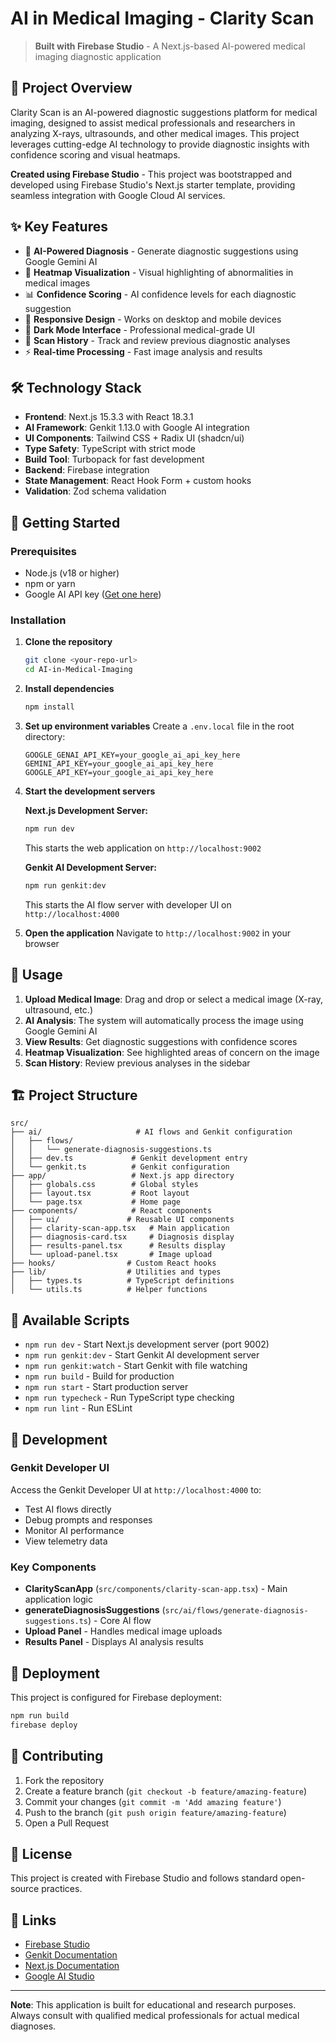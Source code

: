# AI in Medical Imaging - Clarity Scan

> **Built with Firebase Studio** - A Next.js-based AI-powered medical imaging diagnostic application

## 🏥 Project Overview

Clarity Scan is an AI-powered diagnostic suggestions platform for medical imaging, designed to assist medical professionals and researchers in analyzing X-rays, ultrasounds, and other medical images. This project leverages cutting-edge AI technology to provide diagnostic insights with confidence scoring and visual heatmaps.

**Created using Firebase Studio** - This project was bootstrapped and developed using Firebase Studio's Next.js starter template, providing seamless integration with Google Cloud AI services.

## ✨ Key Features

- 🤖 **AI-Powered Diagnosis** - Generate diagnostic suggestions using Google Gemini AI
- 🎯 **Heatmap Visualization** - Visual highlighting of abnormalities in medical images
- 📊 **Confidence Scoring** - AI confidence levels for each diagnostic suggestion
- 📱 **Responsive Design** - Works on desktop and mobile devices
- 🌙 **Dark Mode Interface** - Professional medical-grade UI
- 📂 **Scan History** - Track and review previous diagnostic analyses
- ⚡ **Real-time Processing** - Fast image analysis and results

## 🛠️ Technology Stack

- **Frontend**: Next.js 15.3.3 with React 18.3.1
- **AI Framework**: Genkit 1.13.0 with Google AI integration
- **UI Components**: Tailwind CSS + Radix UI (shadcn/ui)
- **Type Safety**: TypeScript with strict mode
- **Build Tool**: Turbopack for fast development
- **Backend**: Firebase integration
- **State Management**: React Hook Form + custom hooks
- **Validation**: Zod schema validation

## 🚀 Getting Started

### Prerequisites

- Node.js (v18 or higher)
- npm or yarn
- Google AI API key ([Get one here](https://makersuite.google.com/app/apikey))

### Installation

1. **Clone the repository**
   ```bash
   git clone <your-repo-url>
   cd AI-in-Medical-Imaging
   ```

2. **Install dependencies**
   ```bash
   npm install
   ```

3. **Set up environment variables**
   Create a `.env.local` file in the root directory:
   ```env
   GOOGLE_GENAI_API_KEY=your_google_ai_api_key_here
   GEMINI_API_KEY=your_google_ai_api_key_here
   GOOGLE_API_KEY=your_google_ai_api_key_here
   ```

4. **Start the development servers**
   
   **Next.js Development Server:**
   ```bash
   npm run dev
   ```
   This starts the web application on `http://localhost:9002`
   
   **Genkit AI Development Server:**
   ```bash
   npm run genkit:dev
   ```
   This starts the AI flow server with developer UI on `http://localhost:4000`

5. **Open the application**
   Navigate to `http://localhost:9002` in your browser

## 📖 Usage

1. **Upload Medical Image**: Drag and drop or select a medical image (X-ray, ultrasound, etc.)
2. **AI Analysis**: The system will automatically process the image using Google Gemini AI
3. **View Results**: Get diagnostic suggestions with confidence scores
4. **Heatmap Visualization**: See highlighted areas of concern on the image
5. **Scan History**: Review previous analyses in the sidebar

## 🏗️ Project Structure

```
src/
├── ai/                     # AI flows and Genkit configuration
│   ├── flows/
│   │   └── generate-diagnosis-suggestions.ts
│   ├── dev.ts             # Genkit development entry
│   └── genkit.ts          # Genkit configuration
├── app/                   # Next.js app directory
│   ├── globals.css        # Global styles
│   ├── layout.tsx         # Root layout
│   └── page.tsx           # Home page
├── components/            # React components
│   ├── ui/               # Reusable UI components
│   ├── clarity-scan-app.tsx   # Main application
│   ├── diagnosis-card.tsx     # Diagnosis display
│   ├── results-panel.tsx      # Results display
│   └── upload-panel.tsx       # Image upload
├── hooks/                # Custom React hooks
├── lib/                  # Utilities and types
│   ├── types.ts          # TypeScript definitions
│   └── utils.ts          # Helper functions
```

## 🧪 Available Scripts

- `npm run dev` - Start Next.js development server (port 9002)
- `npm run genkit:dev` - Start Genkit AI development server
- `npm run genkit:watch` - Start Genkit with file watching
- `npm run build` - Build for production
- `npm run start` - Start production server
- `npm run typecheck` - Run TypeScript type checking
- `npm run lint` - Run ESLint

## 🔧 Development

### Genkit Developer UI

Access the Genkit Developer UI at `http://localhost:4000` to:
- Test AI flows directly
- Debug prompts and responses
- Monitor AI performance
- View telemetry data

### Key Components

- **ClarityScanApp** (`src/components/clarity-scan-app.tsx`) - Main application logic
- **generateDiagnosisSuggestions** (`src/ai/flows/generate-diagnosis-suggestions.ts`) - Core AI flow
- **Upload Panel** - Handles medical image uploads
- **Results Panel** - Displays AI analysis results

## 🚀 Deployment

This project is configured for Firebase deployment:

```bash
npm run build
firebase deploy
```

## 🤝 Contributing

1. Fork the repository
2. Create a feature branch (`git checkout -b feature/amazing-feature`)
3. Commit your changes (`git commit -m 'Add amazing feature'`)
4. Push to the branch (`git push origin feature/amazing-feature`)
5. Open a Pull Request

## 📝 License

This project is created with Firebase Studio and follows standard open-source practices.

## 🔗 Links

- [Firebase Studio](https://firebase.google.com/products/studio)
- [Genkit Documentation](https://genkit.dev/)
- [Next.js Documentation](https://nextjs.org/docs)
- [Google AI Studio](https://makersuite.google.com/)

---

**Note**: This application is built for educational and research purposes. Always consult with qualified medical professionals for actual medical diagnoses.
